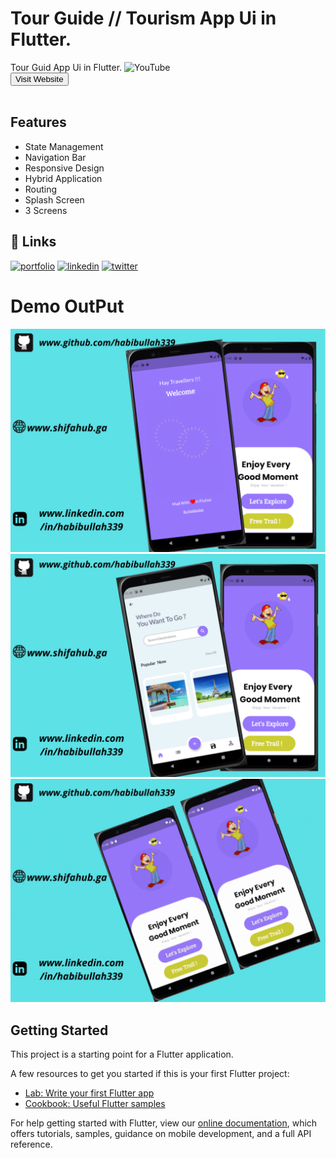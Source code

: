 # Tour Guide // Tourism App Ui in Flutter.

Tour Guid App Ui in Flutter.
![YouTube](https://img.shields.io/youtube/channel/subscribers/UC7MuoT7cZtLjd6FoV9lHZ_g?style=social)<br>
<a href="http://www.shifahub.ga" target="_parent"><button>Visit Website</button></a><br><br>
## Features

- State Management
- Navigation Bar
- Responsive Design
- Hybrid Application
- Routing
- Splash Screen
- 3 Screens

## 🔗 Links

[![portfolio](https://img.shields.io/badge/my_website-000?style=for-the-badge&logo=ko-fi&logoColor=white)](https://shifahub.ga/)
[![linkedin](https://img.shields.io/badge/linkedin-0A66C2?style=for-the-badge&logo=linkedin&logoColor=white)](https://www.linkedin.com/in/habib-ullah-9938971b4/)
[![twitter](https://img.shields.io/badge/twitter-1DA1F2?style=for-the-badge&logo=twitter&logoColor=white)](https://twitter.com/)

# Demo OutPut 

<img src="https://github.com/Habibullah339/Tourism_App_UI_In_Flutter/blob/master/www.github.comhabibullah339.png">
<img src="https://github.com/Habibullah339/Tourism_App_UI_In_Flutter/blob/master/www.github.comhabibullah339%20(1).png">
<img src="https://github.com/Habibullah339/Tourism_App_UI_In_Flutter/blob/master/www.github.comhabibullah339.gif">


## Getting Started

This project is a starting point for a Flutter application.

A few resources to get you started if this is your first Flutter project:

- [Lab: Write your first Flutter app](https://flutter.dev/docs/get-started/codelab)
- [Cookbook: Useful Flutter samples](https://flutter.dev/docs/cookbook)

For help getting started with Flutter, view our
[online documentation](https://flutter.dev/docs), which offers tutorials,
samples, guidance on mobile development, and a full API reference.
